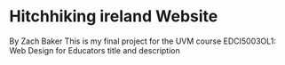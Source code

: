 # Hitchhiking ireland Website
By Zach Baker
This is my final project for the UVM course
EDCI5003OL1: Web Design for Educators title and description
